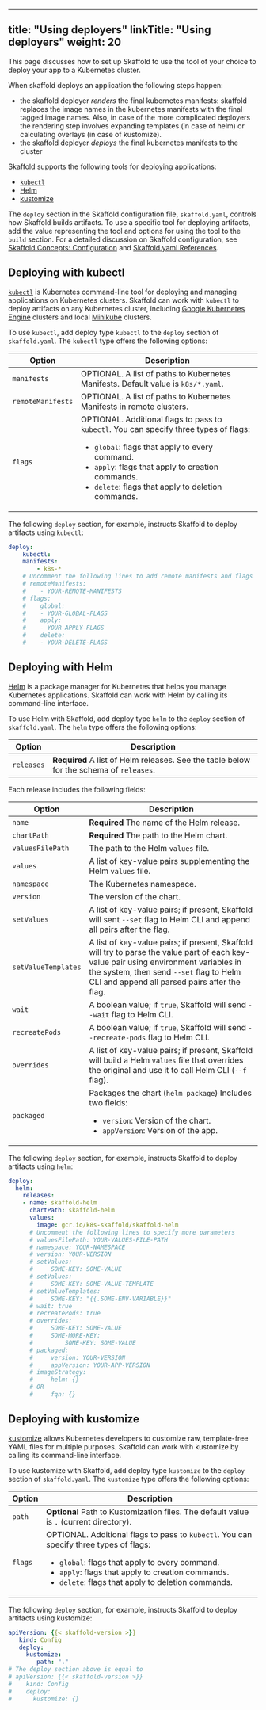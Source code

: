 
---
title: "Using deployers"
linkTitle: "Using deployers"
weight: 20
---

This page discusses how to set up Skaffold to use the tool of your choice
to deploy your app to a Kubernetes cluster.

When skaffold deploys an application the following steps happen: 

* the skaffold deployer _renders_ the final kubernetes manifests: skaffold replaces the image names in the kubernetes manifests with the final tagged image names. 
Also, in case of the more complicated deployers the rendering step involves expanding templates (in case of helm) or calculating overlays (in case of kustomize). 
* the skaffold deployer _deploys_ the final kubernetes manifests to the cluster

Skaffold supports the following tools for deploying applications:

* [`kubectl`](#deploying-with-kubectl) 
* [Helm](#deploying-with-helm) 
* [kustomize](#deploying-with-kustomize)

The `deploy` section in the Skaffold configuration file, `skaffold.yaml`,
controls how Skaffold builds artifacts. To use a specific tool for deploying
artifacts, add the value representing the tool and options for using the tool
to the `build` section. For a detailed discussion on Skaffold configuration,
see [Skaffold Concepts: Configuration](/docs/concepts/#configuration) and
[Skaffold.yaml References](https://github.com/GoogleContainerTools/skaffold/blob/master/examples/annotated-skaffold.yaml).

## Deploying with kubectl

[`kubectl`](https://kubernetes.io/docs/tasks/tools/install-kubectl/) is 
Kubernetes command-line tool for deploying and managing
applications on Kubernetes clusters. Skaffold can work with `kubectl` to
deploy artifacts on any Kubernetes cluster, including
[Google Kubernetes Engine](https://cloud.google.com/kubernetes-engine)
clusters and local [Minikube](https://github.com/kubernetes/minikube) clusters.

To use `kubectl`, add deploy type `kubectl` to the `deploy` section of
`skaffold.yaml`. The `kubectl` type offers the following options:

|Option|Description|
|----|----|
|`manifests`| OPTIONAL. A list of paths to Kubernetes Manifests. Default value is `k8s/*.yaml`.|
|`remoteManifests`|OPTIONAL. A list of paths to Kubernetes Manifests in remote clusters.|
|`flags`| OPTIONAL. Additional flags to pass to `kubectl`. You can specify three types of flags: <ul> <li>`global`: flags that apply to every command.</li> <li>`apply`: flags that apply to creation commands.</li> <li>`delete`: flags that apply to deletion commands.</li><ul>|

The following `deploy` section, for example, instructs Skaffold to deploy
artifacts using `kubectl`:

```yaml
deploy:
    kubectl:
    manifests:
        - k8s-*
    # Uncomment the following lines to add remote manifests and flags
    # remoteManifests:
    #    - YOUR-REMOTE-MANIFESTS
    # flags:
    #    global:
    #    - YOUR-GLOBAL-FLAGS
    #    apply:
    #    - YOUR-APPLY-FLAGS
    #    delete:
    #    - YOUR-DELETE-FLAGS
```

## Deploying with Helm

[Helm](https://helm.sh/) is a package manager for Kubernetes that helps you
manage Kubernetes applications. Skaffold can work with Helm by calling its
command-line interface.

To use Helm with Skaffold, add deploy type `helm` to the `deploy` section
of `skaffold.yaml`. The `helm` type offers the following options:

|Option|Description|
|----|----|
|`releases`|<b>Required</b> A list of Helm releases. See the table below for the schema of `releases`.|

Each release includes the following fields:

|Option|Description|
|----|----|
|`name`| <b>Required</b> The name of the Helm release.|
|`chartPath`|<b>Required</b> The path to the Helm chart.|
|`valuesFilePath`| The path to the Helm `values` file.|
|`values`| A list of key-value pairs supplementing the Helm `values` file.|
|`namespace`| The Kubernetes namespace.|
|`version`| The version of the chart.|
|`setValues`| A list of key-value pairs; if present, Skaffold will sent `--set` flag to Helm CLI and append all pairs after the flag.|
|`setValueTemplates`| A list of key-value pairs; if present, Skaffold will try to parse the value part of each key-value pair using environment variables in the system, then send `--set` flag to Helm CLI and append all parsed pairs after the flag.|
|`wait`| A boolean value; if `true`, Skaffold will send `--wait` flag to Helm CLI.|
|`recreatePods`| A boolean value; if `true`, Skaffold will send `--recreate-pods` flag to Helm CLI.|
|`overrides`| A list of key-value pairs; if present, Skaffold will build a Helm `values` file that overrides the original and use it to call Helm CLI (`--f` flag).|
|`packaged`|Packages the chart (`helm package`) Includes two fields: <ul> <li>`version`: Version of the chart.</li> <li>`appVersion`: Version of the app.</li> </ul>| |`imageStrategy`|Add image configurations to the Helm `values` file. Includes one of the two following fields: <ul> <li> `fqn`: The image configuration uses the syntax `IMAGE-NAME=IMAGE-REPOSITORY:IMAGE-TAG`. </li> <li>`helm`: The image configuration uses the syntax `IMAGE-NAME.repository=IMAGE-REPOSITORY, IMAGE-NAME.tag=IMAGE-TAG`.</li> </ul> |

The following `deploy` section, for example, instructs Skaffold to deploy
artifacts using `helm`:

```yaml
deploy:
  helm:
    releases:
    - name: skaffold-helm
      chartPath: skaffold-helm
      values:
        image: gcr.io/k8s-skaffold/skaffold-helm
      # Uncomment the following lines to specify more parameters
      # valuesFilePath: YOUR-VALUES-FILE-PATH
      # namespace: YOUR-NAMESPACE
      # version: YOUR-VERSION
      # setValues:
      #     SOME-KEY: SOME-VALUE
      # setValues:
      #     SOME-KEY: SOME-VALUE-TEMPLATE
      # setValueTemplates:
      #     SOME-KEY: "{{.SOME-ENV-VARIABLE}}"
      # wait: true
      # recreatePods: true
      # overrides:
      #     SOME-KEY: SOME-VALUE
      #     SOME-MORE-KEY:
      #         SOME-KEY: SOME-VALUE
      # packaged:
      #     version: YOUR-VERSION
      #     appVersion: YOUR-APP-VERSION
      # imageStrategy:
      #     helm: {}
      # OR
      #     fqn: {}
```

## Deploying with kustomize

[kustomize](https://github.com/kubernetes-sigs/kustomize) allows Kubernetes
developers to customize raw, template-free YAML files for multiple purposes.
Skaffold can work with kustomize by calling its command-line interface.

To use kustomize with Skaffold, add deploy type `kustomize` to the `deploy`
section of `skaffold.yaml`. The `kustomize` type offers the following options:

|Option|Description|
|----|----|
|`path`| <b>Optional</b> Path to Kustomization files. The default value is `.` (current directory).|
|`flags`| OPTIONAL. Additional flags to pass to `kubectl`. You can specify three types of flags: <ul> <li>`global`: flags that apply to every command.</li> <li>`apply`: flags that apply to creation commands.</li> <li>`delete`: flags that apply to deletion commands.</li> <ul> |

The following `deploy` section, for example, instructs Skaffold to deploy
artifacts using kustomize:

```yaml
apiVersion: {{< skaffold-version >}}
   kind: Config
   deploy:
     kustomize:
        path: "."
# The deploy section above is equal to
# apiVersion: {{< skaffold-version >}}
#    kind: Config
#    deploy:
#      kustomize: {}
```
